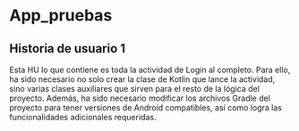 # App_pruebas

## Historia de usuario 1 
Esta HU lo que contiene es toda la actividad de Login al completo.
Para ello, ha sido necesario no solo crear la clase de Kotlin que lance la actividad, sino varias clases auxiliares que sirven
para el resto de la lógica del proyecto. Además, ha sido necesario modificar los archivos Gradle del proyecto para tener versiones
de Android compatibles, así como logra las funcionalidades adicionales requeridas.
